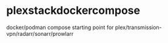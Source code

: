 # plexstackdockercompose
docker/podman compose starting point for plex/transmission-vpn/radarr/sonarr/prowlarr
